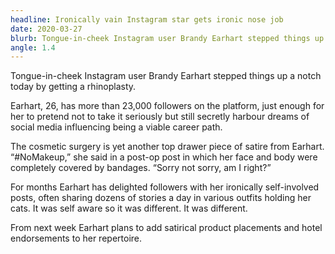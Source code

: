 ```yaml
---
headline: Ironically vain Instagram star gets ironic nose job
date: 2020-03-27
blurb: Tongue-in-cheek Instagram user Brandy Earhart stepped things up a notch today by getting a rhinoplasty.
angle: 1.4
---
```


Tongue-in-cheek Instagram user Brandy Earhart stepped things up a notch today by getting a rhinoplasty.

Earhart, 26, has more than 23,000 followers on the platform, just enough for her to pretend not to take it seriously but still secretly harbour dreams of social media influencing being a viable career path.

The cosmetic surgery is yet another top drawer piece of satire from Earhart. “#NoMakeup,” she said in a post-op post in which her face and body were completely covered by bandages. “Sorry not sorry, am I right?”

For months Earhart has delighted followers with her ironically self-involved posts, often sharing dozens of stories a day in various outfits holding her cats. It was self aware so it was different. It was different.

From next week Earhart plans to add satirical product placements and hotel endorsements to her repertoire.
